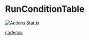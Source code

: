 # RunConditionTable

[![Actions Status](https://github.com/AliceO2Group/RunConditionTable/workflows/Tests/badge.svg)](https://github.com/AliceO2Group/RunConditionTable/actions)

[codecov](https://codecov.io/gh/AliceO2Group/RunConditonTable)
